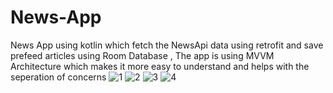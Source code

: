 # News-App
News App using kotlin which fetch the NewsApi data using retrofit and save prefeed articles using Room Database , The app is using MVVM Architecture which makes it more easy to understand 
and helps with the seperation of concerns 
![1](https://github.com/seifmortada/News-App/assets/76921289/d6510c3e-6d88-4525-b787-9ab4bd5fb0b9)
![2](https://github.com/seifmortada/News-App/assets/76921289/2bb9e53a-7107-4c3b-a6d5-8dab24b34f5c)
![3](https://github.com/seifmortada/News-App/assets/76921289/b3b031a3-9a15-4d67-9864-9c2fa715a02f)
![4](https://github.com/seifmortada/News-App/assets/76921289/2fb0cca0-e900-4ad3-90f2-e2a77388ef38)
